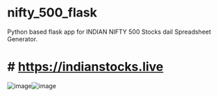 # nifty_500_flask
Python based flask app for INDIAN NIFTY 500 Stocks dail Spreadsheet Generator.
# # https://indianstocks.live
![image](https://user-images.githubusercontent.com/54485172/113125062-d5a0ba80-9233-11eb-807f-bebad26dc1ce.png)![image](https://user-images.githubusercontent.com/54485172/113124638-58754580-9233-11eb-9ee1-afc9e322142f.png)

